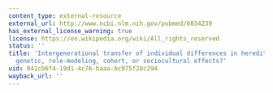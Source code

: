 ```yaml
---
content_type: external-resource
external_url: http://www.ncbi.nlm.nih.gov/pubmed/6834239
has_external_license_warning: true
license: https://en.wikipedia.org/wiki/All_rights_reserved
status: ''
title: 'Intergenerational transfer of individual differences in hereditary monarchs:
  genetic, role-modeling, cohort, or sociocultural effects?'
uid: 041cb6f4-19d1-4c76-baaa-bc975f28c294
wayback_url: ''
---
```

